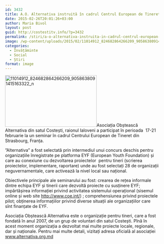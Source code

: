 ```yaml
---
id: 3432
title: A.O. Alternativa instruită în cadrul Centrul European de Tineret
date: 2015-02-26T20:01:26+03:00
author: Maria Bivol
layout: post
guid: http://costestitv.info/?p=3432
permalink: /stiri/a-o-alternativa-instruita-in-cadrul-centrul-european-de-tineret/
image: /wp-content/uploads/2015/02/11014912_824682864266209_9058638091415163322_n.jpg
categories:
  - Învățăminte
  - Social
  - Știri
format: image
---
```

[<img class="alignleft size-medium wp-image-3433" src="http://costestitv.info/wp-content/uploads/2015/02/11014912_824682864266209_9058638091415163322_n-300x169.jpg" alt="11014912_824682864266209_9058638091415163322_n" width="300" height="169" srcset="http://costestitv.ddev.local/wp-content/uploads/2015/02/11014912_824682864266209_9058638091415163322_n-300x169.jpg 300w, http://costestitv.ddev.local/wp-content/uploads/2015/02/11014912_824682864266209_9058638091415163322_n.jpg 960w" sizes="(max-width: 300px) 100vw, 300px" />](http://costestitv.info/wp-content/uploads/2015/02/11014912_824682864266209_9058638091415163322_n.jpg)Asociația Obștească Alternativa din satul Costești, raionul Ialoveni a participat în perioada  17-21 februarie la un seminar în cadrul Centrului European de Tineret din Strasbourg, Franța.

”Alternativa” a fost selectată prin intermediul unui concurs deschis pentru organizațiile înregistrate pe platforma EYF (European Youth Foundation) și care au conexiune cu dezvoltarea proiectelor  pentru tineri (scrierea proiectelor, implementare, raportare) unde au fost selectați 28 de organizații neguvernamentale, care activează la nivel local sau național.

Obiectivele principale ale seminarului au fost: crearea de rețea informale dintre echipa EYF și tinerii care dezvoltă proiecte cu susținere EYF; impărtășirea informației privind activitatea sistemului operațional (sisemul online și web site http://www.coe.int/) ; comprehensiunea privind proiectele pilot; obținerea informațiilor privind diverse situații ale organizațiilor care sînt finanțate de EYF.

Asociația Obștească Alternativa este o organizație pentru tineri, care a fost fondată în anul 2007, de un grup de voluntari din satul Costești. Pînă în acest moment organizația a dezvoltat mai multe proiecte locale, regionale, dar și naționale. Pentru mai multe detali, vizitați adresa oficială al asociației www.alternativa.org.md